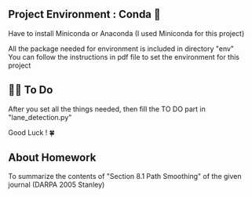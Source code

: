 ## Project Environment : Conda 🐍

Have to install Miniconda or Anaconda
(I used Miniconda for this project)

All the package needed for environment is included in directory "env" <br>
You can follow the instructions in pdf file to set the environment for this project


## 💪🏻 To Do
After you set all the things needed, then fill the TO DO part in "lane_detection.py"

Good Luck ! 🍀

##  About Homework<br>
To summarize the contents of "Section 8.1 Path Smoothing" of the given journal (DARPA 2005 Stanley)
